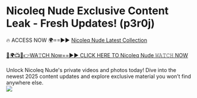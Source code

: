 # Nicoleq Nude Exclusive Content Leak - Fresh Updates! (p3r0j)

🔥 ACCESS NOW 🌍==►► <a href="https://tinyurl.com/yc657z5k" rel="nofollow">Nicoleq Nude Latest Collection</a>
<br><br>
[🔴🌍📺📱👉WA𝚃CH Now==►► CLICK HERE TO Nicoleq Nude 𝚆𝙰𝚃𝙲𝙷 NOW](https://tinyurl.com/yc657z5k)
<br><br>
Unlock Nicoleq Nude's private videos and photos today! Dive into the newest 2025 content updates and explore exclusive material you won’t find anywhere else.
<br>
<a href="https://tinyurl.com/yc657z5k" rel="nofollow" data-target="animated-image.originalLink"><img src="https://camo.githubusercontent.com/8a4f000d20f83aca3bf7ec5f350d767afa0574a8a352519fd8cfa583a6f93a33/68747470733a2f2f692e696d6775722e636f6d2f644a486b345a712e676966" data-canonical-src="https://i.imgur.com/dJHk4Zq.gif" style="max-width: 100%; display: inline-block;" data-target="animated-image.originalImage"></a>
<br>
